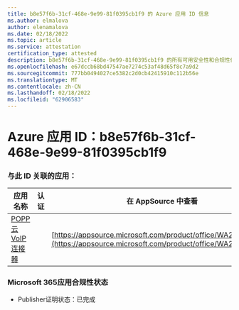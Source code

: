 ```yaml
---
title: b8e57f6b-31cf-468e-9e99-81f0395cb1f9 的 Azure 应用 ID 信息
ms.author: elmalova
author: elenamalova
ms.date: 02/18/2022
ms.topic: article
ms.service: attestation
certification_type: attested
description: b8e57f6b-31cf-468e-9e99-81f0395cb1f9 的所有可用安全性和合规性信息。
ms.openlocfilehash: e67dccb68bd47547ae7274c53af48d65f8c7a9d2
ms.sourcegitcommit: 777bb0494027ce5382c2d0cb42415910c112b56e
ms.translationtype: MT
ms.contentlocale: zh-CN
ms.lasthandoff: 02/18/2022
ms.locfileid: "62906583"
---
```

# <a name="azure-app-id-b8e57f6b-31cf-468e-9e99-81f0395cb1f9"></a>Azure 应用 ID：b8e57f6b-31cf-468e-9e99-81f0395cb1f9


### <a name="apps-associated-with-this-id"></a>与此 ID 关联的应用：
| **应用名称** | **认证** | **在 AppSource 中查看** |
|--------------|---------------|-----------------------|
| [POPP 云 VoIP 连接器](https://docs.microsoft.com/microsoft-365-app-certification/forward/WA200003306) |  | [https://appsource.microsoft.com/product/office/WA200003306](https://appsource.microsoft.com/product/office/WA200003306) |

### <a name="microsoft-365-app-compliance-status"></a>Microsoft 365应用合规性状态
- Publisher证明状态：已完成
